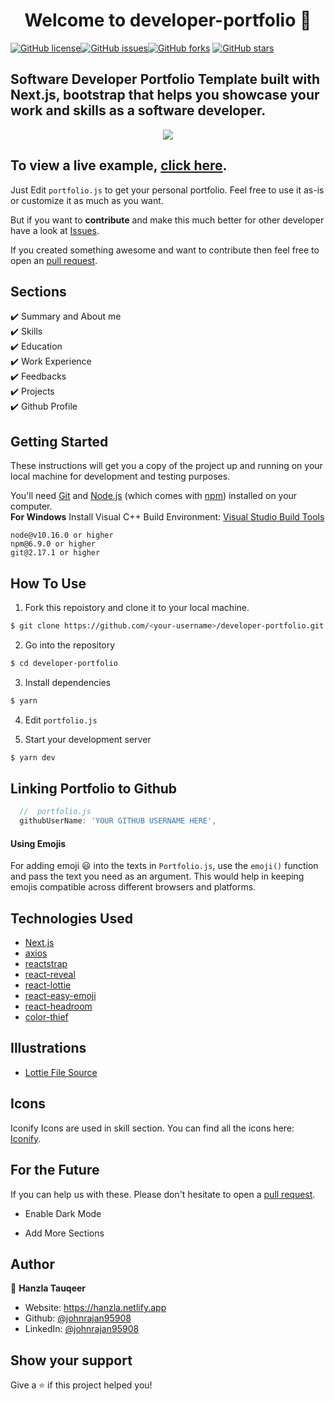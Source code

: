 <h1 align="center">Welcome to developer-portfolio 👋</h1>
<a href="https://github.com/johnrajan95908/developer-portfolio/blob/main/LICENSE"><img alt="GitHub license" src="https://img.shields.io/github/license/johnrajan95908/developer-portfolio"></a><a href="https://github.com/johnrajan95908/developer-portfolio/issues"><img alt="GitHub issues" src="https://img.shields.io/github/issues/johnrajan95908/developer-portfolio"></a><a href="https://github.com/johnrajan95908/developer-portfolio/network"><img alt="GitHub forks" src="https://img.shields.io/github/forks/johnrajan95908/developer-portfolio"></a> <a href="https://github.com/johnrajan95908/developer-portfolio/stargazers"><img alt="GitHub stars" src="https://img.shields.io/github/stars/johnrajan95908/developer-portfolio"></a>

## Software Developer Portfolio Template built with Next.js, bootstrap that helps you showcase your work and skills as a software developer.

<p align="center">
  <kbd>
    <img src="https://github.com/johnrajan95908/developer-portfolio/blob/master/picture.PNG"></img>
  </kbd>
</p>

## To view a live example, **[click here](https://developer-portfolio-johnrajan95908.vercel.app/)**.

Just Edit `portfolio.js` to get your personal portfolio. Feel free to use it as-is or customize it as much as you want.

But if you want to **contribute** and make this much better for other developer have a look at [Issues](https://github.com/johnrajan95908/developer-portfolio/issues).

If you created something awesome and want to contribute then feel free to open an [pull request](https://github.com/johnrajan95908/developer-portfolio/pulls).

## Sections

✔️ Summary and About me\
✔️ Skills\
✔️ Education\
✔️ Work Experience\
✔️ Feedbacks\
✔️ Projects\
✔️ Github Profile

## Getting Started

These instructions will get you a copy of the project up and running on your local machine for development and testing purposes.

You'll need [Git](https://git-scm.com) and [Node.js](https://nodejs.org/en/download/) (which comes with [npm](http://npmjs.com)) installed on your computer.
<br>
**For Windows** Install Visual C++ Build Environment: [Visual Studio Build Tools](https://visualstudio.microsoft.com/thank-you-downloading-visual-studio/?sku=BuildTools)

```
node@v10.16.0 or higher
npm@6.9.0 or higher
git@2.17.1 or higher
```

## How To Use

1. Fork this repoistory and clone it to your local machine.

```bash
$ git clone https://github.com/<your-username>/developer-portfolio.git
```

2. Go into the repository

```bash
$ cd developer-portfolio
```

3. Install dependencies

```bash
$ yarn
```

4. Edit `portfolio.js`

5. Start your development server

```bash
$ yarn dev
```

## Linking Portfolio to Github

```javascript
  //  portfolio.js
  githubUserName: 'YOUR GITHUB USERNAME HERE',
```

#### Using Emojis

For adding emoji 😃 into the texts in `Portfolio.js`, use the `emoji()` function and pass the text you need as an argument. This would help in keeping emojis compatible across different browsers and platforms.

## Technologies Used

- [Next.js](https://nextjs.org/)
- [axios](https://www.npmjs.com/package/axios)
- [reactstrap](https://reactstrap.github.io/)
- [react-reveal](https://www.react-reveal.com/)
- [react-lottie](https://www.npmjs.com/package/react-lottie)
- [react-easy-emoji](https://github.com/appfigures/react-easy-emoji)
- [react-headroom](https://github.com/KyleAMathews/react-headroom)
- [color-thief](https://github.com/lokesh/color-thief)

## Illustrations

- [Lottie File Source](https://lottiefiles.com)

## Icons

Iconify Icons are used in skill section. You can find all the icons here: [Iconify](https://icon-sets.iconify.design/).

## For the Future

If you can help us with these. Please don't hesitate to open a [pull request](https://github.com/johnrajan95908/developer-portfolio/pulls).

- Enable Dark Mode

- Add More Sections

## Author

👤 **Hanzla Tauqeer**

- Website: https://hanzla.netlify.app
- Github: [@johnrajan95908](https://github.com/johnrajan95908)
- LinkedIn: [@johnrajan95908](https://linkedin.com/in/johnrajan95908)

## Show your support

Give a ⭐️ if this project helped you!
